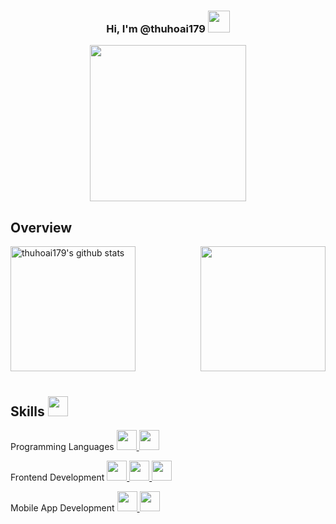 ### <p align="center">Hi, I'm @thuhoai179 <img src="https://media.giphy.com/media/hvRJCLFzcasrR4ia7z/giphy.gif" width="35"/></p>

<div align='center'>
	<img src="https://media2.giphy.com/media/ptqAPgghLtHOa0SLJS/giphy.gif?cid=790b7611e190ee7817d273afb62cfb80fd0e0f49e7b563bd&rid=giphy.gif&ct=g" height="250">
</div>

<h2>Overview</h2>
<img align="left" height="200" src="https://github-readme-stats-sigma-five.vercel.app/api?username=thuhoai179&count_private=true&show_icons=true&theme=tokyonight" alt="thuhoai179's github stats" /> 
<img align="right" height="200" src="https://github-readme-stats.vercel.app/api/top-langs/?username=thuhoai179&layout=compact&theme=aura&langs_count=9" />
<img height="210" />

<h2>Skills <img src = "https://media2.giphy.com/media/QssGEmpkyEOhBCb7e1/giphy.gif?cid=ecf05e47a0n3gi1bfqntqmob8g9aid1oyj2wr3ds3mg700bl&rid=giphy.gif" width = 32px> </h2>
<p>Programming Languages 
	<a align="center" href= https://github.com/thuhoai179?tab=repositories&q=&type=&language=javascript> <img width ='32px' src ='https://raw.githubusercontent.com/rahulbanerjee26/githubAboutMeGenerator/main/icons/javascript.svg'> </a>
	<a href= https://github.com/thuhoai179?tab=repositories&q=&type=&language=typescript> <img width ='32px' src ='https://raw.githubusercontent.com/rahulbanerjee26/githubAboutMeGenerator/main/icons/typescript.svg'> </a></>
<p>Frontend Development 
	<a href= https://github.com/thuhoai179?tab=repositories&q=&type=&language=reactjs> <img width ='32px' src ='https://raw.githubusercontent.com/rahulbanerjee26/githubAboutMeGenerator/main/icons/reactjs.svg'> </a>
	<a href= https://github.com/thuhoai179?tab=repositories&q=&type=&language=html> <img width ='32px' src ='https://raw.githubusercontent.com/rahulbanerjee26/githubAboutMeGenerator/main/icons/html.svg'> </a>
	<a href= https://github.com/thuhoai179?tab=repositories&q=&type=&language=css> <img width ='32px' src ='https://raw.githubusercontent.com/rahulbanerjee26/githubAboutMeGenerator/main/icons/css.svg'> </a>
</p>
<p>Mobile App Development
	<a href= https://github.com/thuhoai179?tab=repositories&q=&type=&language=reactnative> <img width ='32px' src ='https://raw.githubusercontent.com/rahulbanerjee26/githubAboutMeGenerator/main/icons/reactnative.svg'> </a>
	<a href= https://github.com/thuhoai179?tab=repositories&q=&type=&language=dart> <img width ='32px' src ='https://raw.githubusercontent.com/rahulbanerjee26/githubAboutMeGenerator/main/icons/flutter.svg'> </a>
</p>
